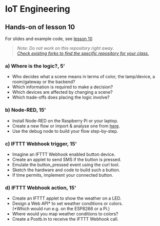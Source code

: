 # IoT Engineering
## Hands-on of lesson 10
For slides and example code, see [lesson 10](../../../fhnw-iot/blob/master/10/README.md)

> *Note: Do not work on this repository right away.*<br/>
> *[Check existing forks to find the specific repository for your class.](../../network/members)*

### a) Where is the logic?, 5'
* Who decides what a scene means in terms of color, the lamp/device, a room/gateway or the backend?
* Which information is required to make a decision?
* Which devices are affected by changing a scene?
* Which trade-offs does placing the logic involve?

### b) Node-RED, 15'
* Install Node-RED on the Raspberry Pi or your laptop.
* Create a new flow or import & analyse one from [here](https://flows.nodered.org/?type=flow&num_pages=1).
* Use the debug node to build your flow step-by-step.

### c) IFTTT Webhook trigger, 15'
* Imagine an IFTTT Webhook enabled button device.
* Create an applet to send SMS if the button is pressed.
* Emulate the button_pressed event using the curl tool.
* Sketch the hardware and code to build such a button.
* If time permits, implement your connected button.

### d) IFTTT Webhook action, 15'
* Create an IFTTT applet to show the weather on a LED.
* Design a Web API* to set weather conditions or colors.<br/>
  (*Which would run e.g. on the ESP8266 or a Pi.)
* Where would you map weather conditions to colors?
* Create a Postb.in to receive the IFTTT Webhook call.
